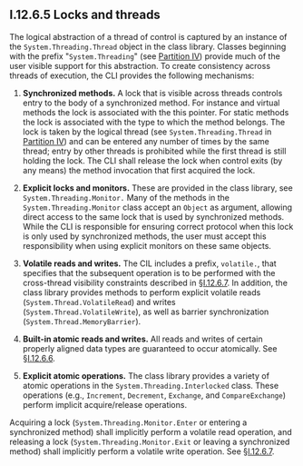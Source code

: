 ## I.12.6.5 Locks and threads

The logical abstraction of a thread of control is captured by an instance of the `System.Threading.Thread` object in the class library.  Classes beginning with the prefix "`System.Threading`" (see [Partition IV](#todo-missing-hyperlink)) provide much of the user visible support for this abstraction. To create consistency across threads of execution, the CLI provides the following mechanisms:

1. **Synchronized methods.** A lock that is visible across threads controls entry to the body of a synchronized method. For instance and virtual methods the lock is associated with the this pointer.  For static methods the lock is associated with the type to which the method belongs. The lock is taken by the logical thread (see `System.Threading.Thread` in [Partition IV](#todo-missing-hyperlink)) and can be entered any number of times by the same thread; entry by other threads is prohibited while the first thread is still holding the lock. The CLI shall release the lock when control exits (by any means) the method invocation that first acquired the lock.

2. **Explicit locks and monitors.** These are provided in the class library, see `System.Threading.Monitor.` Many of the methods in the `System.Threading.Monitor` class accept an `Object` as argument, allowing direct access to the same lock that is used by synchronized methods. While the CLI is responsible for ensuring correct protocol when this lock is only used by synchronized methods, the user must accept this responsibility when using explicit monitors on these same objects.

3. **Volatile reads and writes.** The CIL includes a prefix, `volatile.`, that specifies that the subsequent operation is to be performed with the cross-thread visibility constraints described in §[I.12.6.7](i.12.6.7-volatile-reads-and-writes.md). In addition, the class library provides methods to perform explicit volatile reads (`System.Thread.VolatileRead`) and writes (`System.Thread.VolatileWrite`), as well as barrier synchronization (`System.Thread.MemoryBarrier`).

4. **Built-in atomic reads and writes.** All reads and writes of certain properly aligned data types are guaranteed to occur atomically. See §[I.12.6.6](i.12.6.6-atomic-reads-and-writes.md).

5. **Explicit atomic operations.** The class library provides a variety of atomic operations in the `System.Threading.Interlocked` class. These operations (e.g., `Increment`, `Decrement`, `Exchange`, and `CompareExchange`) perform implicit acquire/release operations.

Acquiring a lock (`System.Threading.Monitor.Enter` or entering a synchronized method) shall implicitly perform a volatile read operation, and releasing a lock (`System.Threading.Monitor.Exit` or leaving a synchronized method) shall implicitly perform a volatile write operation. See §[I.12.6.7](i.12.6.7-volatile-reads-and-writes.md).

